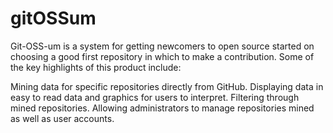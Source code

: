 # gitOSSum

Git-OSS-um is a system for getting newcomers to open source started on choosing a good first repository in which to make a contribution. Some of the key highlights of this product include:

Mining data for specific repositories directly from GitHub.
Displaying data in easy to read data and graphics for users to interpret.
Filtering through mined repositories.
Allowing administrators to manage repositories mined as well as user accounts.
